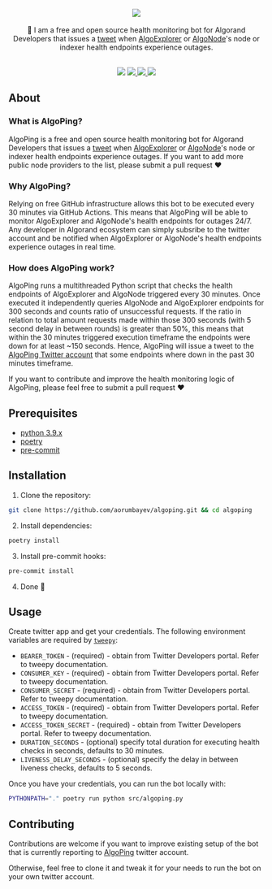 <br/>
<div align="center">
<a href="https://github.com/aorumbayev/awesome-algorand"><img src="https://i.imgur.com/bffzQBG.png"></a>
</div>
<br/>
<div align="center">
📣 I am a free and open source health monitoring bot for Algorand Developers that issues a <a href="https://twitter.com/algoping">tweet</a> when <a href="http://AlgoExplorer.io">AlgoExplorer</a> or <a href="http://AlgoNode.io">AlgoNode</a>'s node or indexer health endpoints experience outages.
<br />
<br />
</div>

<p align="center">
    <img  src="https://visitor-badge.glitch.me/badge?page_id=aorumbayev.algoping&right_color=teal" />
    <a target="_blank" href="https://twitter.com/algoping">
        <img src="https://img.shields.io/badge/Browse-Twitter-teal.svg" />
    </a>
    <a href="https://github.com/aorumbayev/awesome-algorand">
        <img src="https://img.shields.io/github/stars/aorumbayev/algoping?color=teal" />
    </a>
    <a  href="https://github.com/aorumbayev/awesome-algorand/network/members">
        <img src="https://img.shields.io/github/forks/aorumbayev/algoping?color=teal" />
    </a>
</p>

## About

### What is AlgoPing?

AlgoPing is a free and open source health monitoring bot for Algorand Developers that issues a [tweet](https://twitter.com/algoping) when [AlgoExplorer](http://AlgoExplorer.io) or [AlgoNode](http://AlgoNode.io)'s node or indexer health endpoints experience outages. If you want to add more public node providers to the list, please submit a pull request ❤️

### Why AlgoPing?

Relying on free GitHub infrastructure allows this bot to be executed every 30 minutes via GitHub Actions. This means that AlgoPing will be able to monitor AlgoExplorer and AlgoNode's health endpoints for outages 24/7. Any developer in Algorand ecosystem can simply subsribe to the twitter account and be notified when AlgoExplorer or AlgoNode's health endpoints experience outages in real time.

### How does AlgoPing work?

AlgoPing runs a multithreaded Python script that checks the health endpoints of AlgoExplorer and AlgoNode triggered every 30 minutes. Once executed it independently queries AlgoNode and AlgoExplorer endpoints for 300 seconds and counts ratio of unsuccessful requests. If the ratio in relation to total amount requests made within those 300 seconds (with 5 second delay in between rounds) is greater than 50%, this means that within the 30 minutes triggered execution timeframe the endpoints were down for at least ~150 seconds. Hence, AlgoPing will issue a tweet to the [AlgoPing Twitter account](https://twitter.com/algoping) that some endpoints where down in the past 30 minutes timeframe.

If you want to contribute and improve the health monitoring logic of AlgoPing, please feel free to submit a pull request ❤️

## Prerequisites

- [python 3.9.x](https://www.python.org/)
- [poetry](https://python-poetry.org/)
- [pre-commit](https://pre-commit.com/)

## Installation

1. Clone the repository:

```bash
git clone https://github.com/aorumbayev/algoping.git && cd algoping
```

2. Install dependencies:

```bash
poetry install
```

3. Install pre-commit hooks:

```bash
pre-commit install
```

4. Done 🎉

## Usage

Create twitter app and get your credentials. The following environment variables are required by [`tweepy`](https://www.tweepy.org/):

- `BEARER_TOKEN` - (required) - obtain from Twitter Developers portal. Refer to tweepy documentation.
- `CONSUMER_KEY` - (required) - obtain from Twitter Developers portal. Refer to tweepy documentation.
- `CONSUMER_SECRET` - (required) - obtain from Twitter Developers portal. Refer to tweepy documentation.
- `ACCESS_TOKEN` - (required) - obtain from Twitter Developers portal. Refer to tweepy documentation.
- `ACCESS_TOKEN_SECRET` - (required) - obtain from Twitter Developers portal. Refer to tweepy documentation.
- `DURATION_SECONDS` - (optional) specify total duration for executing health checks in seconds, defaults to 30 minutes.
- `LIVENESS_DELAY_SECONDS` - (optional) specify the delay in between liveness checks, defaults to 5 seconds.

Once you have your credentials, you can run the bot locally with:

```bash
PYTHONPATH="." poetry run python src/algoping.py
```

## Contributing

Contributions are welcome if you want to improve existing setup of the bot that is currently reporting to [AlgoPing](https://twitter.com/algoping) twitter account.

Otherwise, feel free to clone it and tweak it for your needs to run the bot on your own twitter account.
